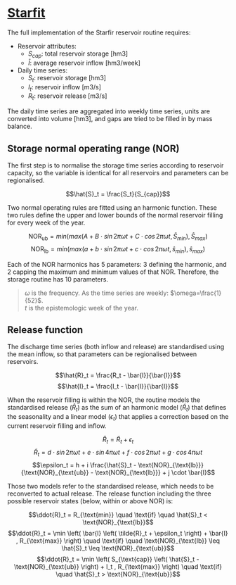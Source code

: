 # [Starfit ](https://github.com/IMMM-SFA/starfit)

The full implementation of the Starfir reservoir routine requires:

* Reservoir attributes:
    * $S_{cap}$: total reservoir storage [hm3]
    * $\bar{I}$: average reservoir inflow [hm3/week]
* Daily time series:
    * $S_t$: reservoir storage [hm3]
    * $I_t$: reservoir inflow [m3/s]
    * $R_t$: reservoir release [m3/s]
    
The daily time series are aggregated into weekly time series, units are converted into volume [hm3], and gaps are tried to be filled in by mass balance.

## Storage normal operating range (NOR)

The first step is to normalise the storage time series according to reservoir capacity, so the variable is identical for all reservoirs and parameters can be regionalised.

$$\hat{S}_t = \frac{S_t}{S_{cap}}$$

Two normal operating rules are fitted using an harmonic function. These two rules define the upper and lower bounds of the normal reservoir filling for every week of the year.

$$\text{NOR}_{\text{ub}} = min \left( max \left( A + B \cdot sin\,2 \pi \omega t + C \cdot cos\,2 \pi \omega t, \hat{S}_{min} \right), \hat{S}_{max} \right)$$
$$\text{NOR}_{\text{lb}} = min \left( max \left( a + b \cdot sin\,2 \pi \omega t + c \cdot cos\,2 \pi \omega t, \hat{s}_{min} \right), \hat{s}_{max} \right)$$

Each of the NOR harmonics has 5 parameters: 3 defining the harmonic, and 2 capping the maximum and minimum values of that NOR. Therefore, the storage routine has 10 parameters.

> $\omega$ is the frequency. As the time series are weekly: $\omega=\frac{1}{52}$. <br>
> $t$ is the epistemologic week of the year.

## Release function

The discharge time series (both inflow and release) are standardised using the mean inflow, so that parameters can be regionalised between reservoirs.

$$\hat{R}_t = \frac{R_t - \bar{I}}{\bar{I}}$$
$$\hat{I}_t = \frac{I_t - \bar{I}}{\bar{I}}$$

When the reservoir filling is within the NOR, the routine models the standardised release ($\hat{R}_t$) as the sum of an harmonic model ($\tilde{R}_t$) that defines the seasonality and a linear model ($\epsilon_t$) that applies a correction based on the current reservoir filling and inflow.

$$\hat{R}_t = \tilde{R}_t + \epsilon_t$$
$$\tilde{R}_t = d \cdot sin\,2 \pi \omega t + e \cdot sin\,4 \pi \omega t + f \cdot cos\,2 \pi \omega t + g \cdot cos\,4 \pi \omega t$$
$$\epsilon_t = h + i \frac{\hat{S}_t - \text{NOR}_{\text{lb}}}{\text{NOR}_{\text{ub}} - \text{NOR}_{\text{lb}}} + j \cdot \bar{I}$$

Those two models refer to the standardised release, which needs to be reconverted to actual release. The release function including the three possible reservoir states (below, within or above NOR) is:

$$\ddot{R}_t = R_{\text{min}} \quad \text{if} \quad \hat{S}_t < \text{NOR}_{\text{lb}}$$
$$\ddot{R}_t = \min \left( \bar{I} \left( \tilde{R}_t + \epsilon_t \right) + \bar{I} , R_{\text{max}} \right) \quad \text{if} \quad \text{NOR}_{\text{lb}} \leq \hat{S}_t \leq \text{NOR}_{\text{ub}}$$
$$\ddot{R}_t = \min \left( S_{\text{cap}} \left( \hat{S}_t - \text{NOR}_{\text{ub}} \right) + I_t , R_{\text{max}} \right) \quad \text{if} \quad \hat{S}_t > \text{NOR}_{\text{ub}}$$
